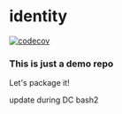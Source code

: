 # identity
[![codecov](https://codecov.io/gh/jfmull/identity/graph/badge.svg?token=F0BIN1UCFG)](https://codecov.io/gh/jfmull/identity)

### This is just a demo repo
Let's package it!

update during DC bash2
